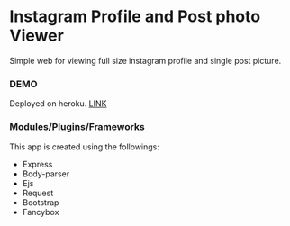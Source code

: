 # Instagram Profile and Post photo Viewer
Simple web for viewing full size instagram profile and single post picture.

### DEMO

Deployed on heroku.  [LINK](https://instagram-dp-view.herokuapp.com/)

### Modules/Plugins/Frameworks

This app is created using the followings:

* Express
* Body-parser
* Ejs
* Request
* Bootstrap
* Fancybox

